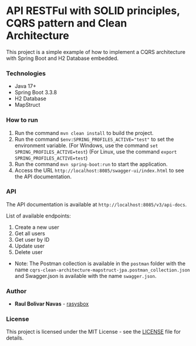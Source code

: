 # API RESTFul with SOLID principles, CQRS pattern and Clean Architecture

This project is a simple example of how to implement a CQRS architecture with Spring Boot and H2 Database embedded.

### Technologies

- Java 17+
- Spring Boot 3.3.8
- H2 Database
- MapStruct

### How to run

1. Run the command `mvn clean install` to build the project.
2. Run the command `$env:SPRING_PROFILES_ACTIVE="test"` to set the environment variable.
   (For Windows, use the command `set SPRING_PROFILES_ACTIVE=test`)
   (For Linux, use the command `export SPRING_PROFILES_ACTIVE=test`)
3. Run the command `mvn spring-boot:run` to start the application.
4. Access the URL `http://localhost:8085/swagger-ui/index.html` to see the API documentation.

### API

The API documentation is available at `http://localhost:8085/v3/api-docs`.

List of available endpoints:

1. Create a new user
2. Get all users
3. Get user by ID
4. Update user
5. Delete user

* Note: The Postman collection is available in the `postman` folder with the name `cqrs-clean-architecture-mapstruct-jpa.postman_collection.json` and Swagger.json is available with the name `swagger.json`.

### Author

- **Raul Bolivar Navas** - [rasysbox](https://github.com/raulrobinson/cqrs-clean-architecture-mapstruct-jpa)

### License

This project is licensed under the MIT License - see the [LICENSE](https://www.apache.org/licenses/LICENSE-2.0) file for details.